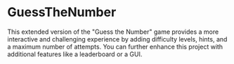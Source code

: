 # GuessTheNumber
This extended version of the "Guess the Number" game provides a more interactive and challenging experience by adding difficulty levels, hints, and a maximum number of attempts. You can further enhance this project with additional features like a leaderboard or a GUI.
